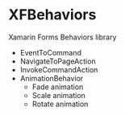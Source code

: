 # XFBehaviors
Xamarin Forms Behaviors library
- EventToCommand
- NavigateToPageAction
- InvokeCommandAction
- AnimationBehavior
	- Fade animation
	- Scale animation
	- Rotate animation
